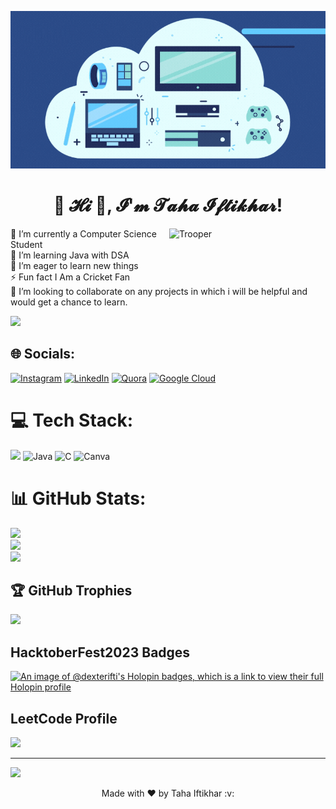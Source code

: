 ![MasterHead](https://github.com/dexter-ifti/dexter-ifti/blob/main/giphy.gif)

<h1 align="center">💫 𝓗𝓲 👋, 𝓘'𝓶 𝓣𝓪𝓱𝓪 𝓘𝓯𝓽𝓲𝓴𝓱𝓪𝓻!</h1>                                                         
<img align="right" alt="Trooper" width="250" src="https://media.giphy.com/media/pGRYKh7FTWmhpeDIJc/giphy.gif">

🔭 I’m currently a Computer Science Student<br>🌱 I’m learning Java with DSA<br>🤝 I’m eager to learn new things<br>⚡ Fun fact I Am a Cricket Fan<br>💞️ I’m looking to collaborate on any projects in which i will be helpful and would get a chance to learn.

<!-- profile views -->
[![](https://visitcount.itsvg.in/api?id=dexter-ifti&icon=0&color=0)](https://visitcount.itsvg.in)
  
## 🌐 Socials:
[![Instagram](https://img.shields.io/badge/Instagram-%23E4405F.svg?logo=Instagram&logoColor=white)](https://instagram.com/dexter_ifti) [![LinkedIn](https://img.shields.io/badge/LinkedIn-%230077B5.svg?logo=linkedin&logoColor=white)](https://linkedin.com/in/www.linkedin.com/in/ifti-taha) [![Quora](https://img.shields.io/badge/Quora-%23B92B27.svg?logo=Quora&logoColor=white)](https://quora.com/profile/dexter_ifti) [![Google Cloud](https://img.shields.io/badge/Google%20Cloud-%234285F4.svg?style=for-the-badge&logo=google-cloud&logoColor=white)](https://www.cloudskillsboost.google/public_profiles/db2b2e10-da9c-40b3-8e84-4edf3f5505e6)

# 💻 Tech Stack:
<img src="https://img.shields.io/badge/Visual_Studio_Code-0078D4?style=for-the-badge&logo=visual%20studio%20code&logoColor=white" /> ![Java](https://img.shields.io/badge/java-%23ED8B00.svg?style=for-the-badge&logo=java&logoColor=white) ![C](https://img.shields.io/badge/c-%2300599C.svg?style=for-the-badge&logo=c&logoColor=white) ![Canva](https://img.shields.io/badge/Canva-%2300C4CC.svg?style=for-the-badge&logo=Canva&logoColor=white)
# 📊 GitHub Stats:
![](https://github-readme-stats.vercel.app/api?username=dexter-ifti&theme=dark&hide_border=false&include_all_commits=false&count_private=false)<br/>
![](https://github-readme-streak-stats.herokuapp.com/?user=dexter-ifti&theme=dark&hide_border=false)<br/>
![](https://github-readme-stats.vercel.app/api/top-langs/?username=dexter-ifti&theme=dark&hide_border=false&include_all_commits=false&count_private=false&layout=compact)
## 🏆 GitHub Trophies
![](https://github-profile-trophy.vercel.app/?username=dexter-ifti&theme=radical&no-frame=false&no-bg=true&margin-w=4)

## HacktoberFest2023 Badges
[![An image of @dexterifti's Holopin badges, which is a link to view their full Holopin profile](https://holopin.me/dexterifti)](https://holopin.io/@dexterifti)

## LeetCode Profile
![](https://leetcard.jacoblin.cool/ifti_taha?ext=heatmap)

---
[![](https://visitcount.itsvg.in/api?id=dexter-ifti&icon=0&color=0)](https://visitcount.itsvg.in)

<p align="center"> Made with ❤️ by Taha Iftikhar :v:
